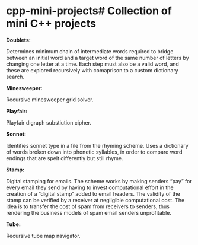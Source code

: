 # cpp-mini-projects# Collection of mini C++ projects
**Doublets:**

Determines minimum chain of intermediate words required to bridge between an initial word and a target word of the same number of letters by changing one letter at a time. Each step must also be a valid word, and these are explored recursively with comaprison to a custom dictionary search.

**Minesweeper:**

Recursive minesweeper grid solver.

**Playfair:**

Playfair digraph substiution cipher.

**Sonnet:**

Identifies sonnet type in a file from the rhyming scheme. Uses a dictionary of words broken down into phonetic syllables, in order to compare word endings that are spelt differently but still rhyme.

**Stamp:**

Digital stamping for emails. The scheme works by making senders “pay” for every email they send by having to invest computational effort in the creation of a “digital stamp” added to email headers. The validity of the stamp can be verified by a receiver at negligible computational cost. The idea is to transfer the cost of spam from receivers to senders, thus rendering the business models of spam email senders unprofitable.

**Tube:**

Recursive tube map navigator.
